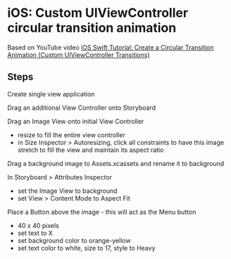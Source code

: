 # iOS: Custom UIViewController circular transition animation

Based on YouTube video [iOS Swift Tutorial: Create a Circular Transition Animation (Custom UIViewController Transitions)](https://youtu.be/B9sH_VxPPo4)

## Steps

Create single view application

Drag an additional View Controller onto Storyboard

Drag an Image View onto initial View Controller

- resize to fill the entire view controller
- in Size Inspector > Autoresizing, click all constraints to have this image stretch to fill the view and maintain its aspect ratio

Drag a background image to Assets.xcassets and rename it to background

In Storyboard > Attributes Inspector

- set the Image View to background
- set View > Content Mode to Aspect Fit

Place a Button above the image - this will act as the Menu button

- 40 x 40 pixels
- set text to X
- set background color to orange-yellow
- set text color to white, size to 17, style to Heavy

